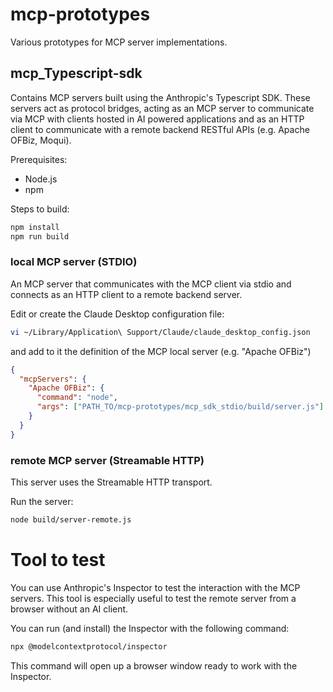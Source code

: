 # mcp-prototypes
Various prototypes for MCP server implementations.

## mcp_Typescript-sdk

Contains MCP servers built using the Anthropic's Typescript SDK. These servers act as protocol bridges, acting as an MCP server to communicate via MCP with clients hosted in AI powered applications and as an HTTP client to communicate with a remote backend RESTful APIs (e.g. Apache OFBiz, Moqui).

Prerequisites:
* Node.js
* npm

Steps to build:
```sh
npm install
npm run build
```

### local MCP server (STDIO)
An MCP server that communicates with the MCP client via stdio and connects as an HTTP client to a remote backend server.


Edit or create the Claude Desktop configuration file:

```sh
vi ~/Library/Application\ Support/Claude/claude_desktop_config.json
```
and add to it the definition of the MCP local server (e.g. "Apache OFBiz")
```json
{
  "mcpServers": {
    "Apache OFBiz": {
      "command": "node",
      "args": ["PATH_TO/mcp-prototypes/mcp_sdk_stdio/build/server.js"]
    }
  }
}
```

### remote MCP server (Streamable HTTP)

This server uses the Streamable HTTP transport.

Run the server:
```sh
node build/server-remote.js
```


# Tool to test
You can use Anthropic's Inspector to test the interaction with the MCP servers.
This tool is especially useful to test the remote server from a browser without an AI client.

You can run (and install) the Inspector with the following command:
```sh
npx @modelcontextprotocol/inspector
```
This command will open up a browser window ready to work with the Inspector.